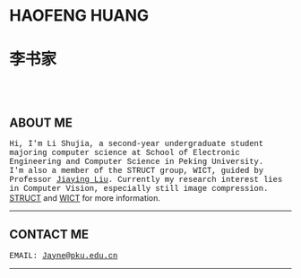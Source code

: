 # **HAOFENG HUANG**
# **李书家**
<br/><br/>

## ABOUT ME
<font face="courier">Hi, I'm Li Shujia, a second-year undergraduate student majoring computer science at School of Electronic Engineering and Computer Science in Peking University.<br/>
I'm also a member of the STRUCT group, WICT, guided by Professor [Jiaying Liu](http://39.96.165.147/people/liujiaying.html).
Currently my research interest lies in Computer Vision, especially still image compression.</font>
[STRUCT](http://39.96.165.147/struct.html) and [WICT](http://www.wict.pku.edu.cn/) for more information.

--------------------------

## CONTACT ME

<font face="courier">EMAIL:    Jayne@pku.edu.cn</font>

--------------------------

